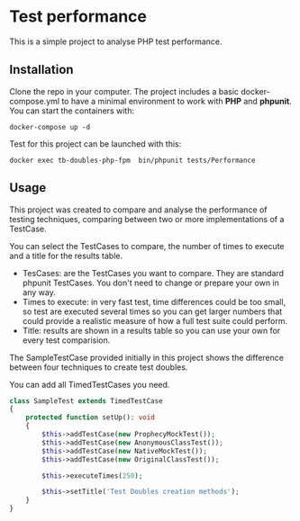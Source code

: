 Test performance
================

This is a simple project to analyse PHP test performance.


## Installation

Clone the repo in your computer. The project includes a basic docker-compose.yml to have a minimal environment to work with **PHP** and **phpunit**. You can start the containers with:

```
docker-compose up -d
```

Test for this project can be launched with this:

```
docker exec tb-doubles-php-fpm  bin/phpunit tests/Performance
```

## Usage

This project was created to compare and analyse the performance of testing techniques, comparing between two or more implementations of a TestCase. 

You can select the TestCases to compare, the number of times to execute and a title for the results table.

* TesCases: are the TestCases you want to compare. They are standard phpunit TestCases. You don't need to change or prepare your own in any way.
* Times to execute: in very fast test, time differences could be too small, so test are executed several times so you can get larger numbers that could provide a realistic measure of how a full test suite could perform.
* Title: results are shown in a results table so you can use your own for every test comparision.

The SampleTestCase provided initially in this project shows the difference between four techniques to create test doubles.

You can add all TimedTestCases you need.

```php
class SampleTest extends TimedTestCase
{
    protected function setUp(): void
    {
        $this->addTestCase(new ProphecyMockTest());
        $this->addTestCase(new AnonymousClassTest());
        $this->addTestCase(new NativeMockTest());
        $this->addTestCase(new OriginalClassTest());

        $this->executeTimes(250);

        $this->setTitle('Test Doubles creation methods');
    }
}
```
